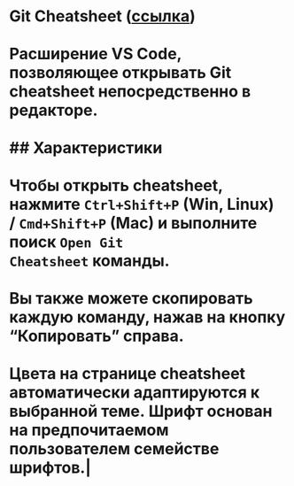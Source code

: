 

# Git Cheatsheet ([ссылка](https://marketplace.visualstudio.com/items?itemName=dzhavat.git-cheatsheet))<br><br>Расширение VS Code, позволяющее открывать Git cheatsheet непосредственно в редакторе.<br><br>## Характеристики<br><br>Чтобы открыть cheatsheet, нажмите `Ctrl+Shift+P` (Win, Linux) / `Cmd+Shift+P` (Mac) и выполните поиск `Open Git Cheatsheet` команды.<br><br>Вы также можете скопировать каждую команду, нажав на кнопку “Копировать” справа.<br><br>Цвета на странице cheatsheet автоматически адаптируются к выбранной теме. Шрифт основан на предпочитаемом пользователем семействе шрифтов.|